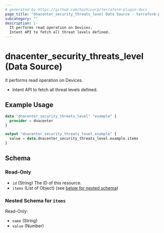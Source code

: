 ```yaml
---
# generated by https://github.com/hashicorp/terraform-plugin-docs
page_title: "dnacenter_security_threats_level Data Source - terraform-provider-dnacenter"
subcategory: ""
description: |-
  It performs read operation on Devices.
  Intent API to fetch all threat levels defined.
---
```


# dnacenter_security_threats_level (Data Source)

It performs read operation on Devices.

- Intent API to fetch all threat levels defined.

## Example Usage

```terraform
data "dnacenter_security_threats_level" "example" {
  provider = dnacenter
}

output "dnacenter_security_threats_level_example" {
  value = data.dnacenter_security_threats_level.example.items
}
```

<!-- schema generated by tfplugindocs -->
## Schema

### Read-Only

- `id` (String) The ID of this resource.
- `items` (List of Object) (see [below for nested schema](#nestedatt--items))

<a id="nestedatt--items"></a>
### Nested Schema for `items`

Read-Only:

- `name` (String)
- `value` (Number)
